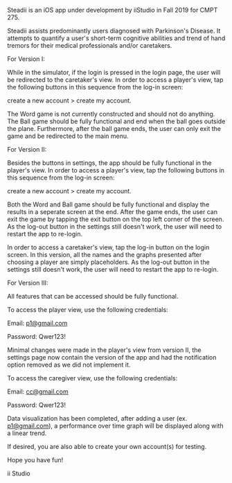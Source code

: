Steadii is an iOS app under development by iiStudio in Fall 2019 for CMPT 275.

Steadii assists predominantly users diagnosed with Parkinson's Disease.
It attempts to quantify a user's short-term cognitive abilities and 
trend of hand tremors for their medical professionals and/or caretakers.



For Version I:

While in the simulator, if the login is pressed in the login page, 
the user will be redirected to the caretaker's view. 
In order to access a player's view, tap the following buttons in this sequence from the log-in screen:

create a new account > create my account.

The Word game is not currently constructed and should not do anything. 
The Ball game should be fully functional and end when the ball goes outside the plane.
Furthermore, after the ball game ends, the user can only exit the game and be redirected to the main menu.



For Version II:

Besides the buttons in settings, the app should be fully functional in the player's view.
In order to access a player's view, tap the following buttons in this sequence from the log-in screen:

create a new account > create my account.

Both the Word and Ball game should be fully functional and display the results in a seperate screen at the end.
After the game ends, the user can exit the game by tapping the exit button on the top left corner of the screen.
As the log-out button in the settings still doesn't work, the user will need to restart the app to re-login.

In order to access a caretaker's view, tap the log-in button on the login screen.
In this version, all the names and the graphs presented after choosing a player are simply placeholders.
As the log-out button in the settings still doesn't work, the user will need to restart the app to re-login.



For Version III:

All features that can be accessed should be fully functional.

To access the player view, use the following credentials:

Email: p1@gmail.com

Password: Qwer123!

Minimal changes were made in the player's view from version II, the settings page now contain 
the version of the app and had the notification option removed as we did not implement it.

To access the caregiver view, use the following credentials:

Email: cc@gmail.com

Password: Qwer123!

Data visualization has been completed, after adding a user (ex. p1@gmail.com), 
a performance over time graph will be displayed along with a linear trend.

If desired, you are also able to create your own account(s) for testing.




Hope you have fun!

ii Studio